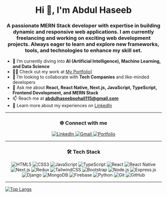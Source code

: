 <h1 align="center">Hi 👋, I'm Abdul Haseeb</h1>
<h3 align="center">A passionate MERN Stack developer with expertise in building dynamic and responsive web applications. I am currently freelancing and working on exciting web development projects. Always eager to learn and explore new frameworks, tools, and technologies to enhance my skill set.</h3>

- 🌱 I’m currently diving into **AI (Artificial Intelligence), Machine Learning, and Data Science**  
- 👨‍💻 Check out my work at [My Portfolio](https://portfolio1-jade-zeta.vercel.app/)]
- 👯 I’m looking to collaborate with **Tech Companies** and like-minded developers  
- 💬 Ask me about **React, React Native, Next.js, JavaScript, TypeScript, Frontend Development, and MERN Stack**  
- 📫 Reach me at **abdulhaseebsohail115@gmail.com**  
- 📄 Learn more about my experiences on [LinkedIn](https://www.linkedin.com/in/abdul-haseeb-0646a526a)  

---

<h3 align="center">🌐 Connect with me</h3>
<p align="center">
  <a href="https://www.linkedin.com/in/abdul-haseeb-0646a526a" target="_blank">
    <img src="https://img.icons8.com/ios-filled/50/0e76a8/linkedin.png" alt="LinkedIn" />
  </a>
  <a href="mailto:abdulhaseebsohail115@gmail.com" target="_blank">
    <img src="https://img.icons8.com/ios-filled/50/EA4335/gmail.png" alt="Gmail" />
  </a>
  <a href="https://portfolio1-phi-snowy.vercel.app" target="_blank">
    <img src="https://img.icons8.com/ios-filled/50/0078D7/domain.png" alt="Portfolio" />
  </a>
</p>

---

<h3 align="center">🛠 Tech Stack</h3>
<p align="center">
  <img src="https://img.icons8.com/fluency/48/000000/html-5.png" alt="HTML5" />
  <img src="https://img.icons8.com/fluency/48/000000/css3.png" alt="CSS3" />
  <img src="https://img.icons8.com/fluency/48/000000/javascript.png" alt="JavaScript" />
  <img src="https://img.icons8.com/fluency/48/000000/typescript.png" alt="TypeScript" />
    <img src="https://img.icons8.com/office/48/react.png" alt="React" />
  <img src="https://img.icons8.com/color/48/react-native.png" alt="React Native" />
   <img src="https://img.icons8.com/color/48/nextjs.png" alt="Next.js" />
  <img src="https://img.icons8.com/color/48/redux.png" alt="Redux" />
  <img src="https://img.icons8.com/?size=48&id=x7XMNGh2vdqA&format=png&color=000000" alt="TailwindCSS" />
  <img src="https://img.icons8.com/fluency/48/000000/bootstrap.png" alt="Bootstrap" />
  <img src="https://img.icons8.com/color/48/nodejs.png" alt="Node.js" />
  <img src="https://img.icons8.com/fluency/48/000000/express-js.png" alt="Express.js" />
  <img src="https://img.icons8.com/color/48/django.png" alt="Django" />
  <img src="https://img.icons8.com/color/48/mongodb.png" alt="MongoDB" />
  <img src="https://img.icons8.com/color/48/firebase.png" alt="Firebase" />
  <img src="https://img.icons8.com/fluency/48/000000/python.png" alt="Python" />
  <img src="https://img.icons8.com/color/48/git.png" alt="Git" />
  <img src="https://img.icons8.com/fluency/48/000000/github.png" alt="GitHub" />
</p>


---

[![Top Langs](https://github-readme-stats.vercel.app/api/top-langs/?username=abdulhaseeb200&layout=compact&theme=radical)](https://github.com/anuraghazra/github-readme-stats)
